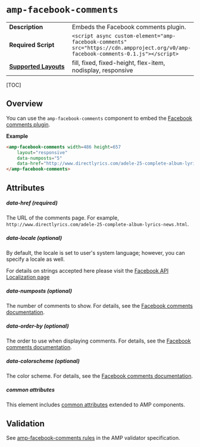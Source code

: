 <!---
Copyright 2015 The AMP HTML Authors. All Rights Reserved.

Licensed under the Apache License, Version 2.0 (the "License");
you may not use this file except in compliance with the License.
You may obtain a copy of the License at

      http://www.apache.org/licenses/LICENSE-2.0

Unless required by applicable law or agreed to in writing, software
distributed under the License is distributed on an "AS-IS" BASIS,
WITHOUT WARRANTIES OR CONDITIONS OF ANY KIND, either express or implied.
See the License for the specific language governing permissions and
limitations under the License.
-->

# <a name="amp-facebook-comments"></a> `amp-facebook-comments`

<table>
  <tr>
    <td width="40%"><strong>Description</strong></td>
    <td>Embeds the Facebook comments plugin.</td>
  </tr>
  <tr>
    <td width="40%"><strong>Required Script</strong></td>
    <td><code>&lt;script async custom-element="amp-facebook-comments" src="https://cdn.ampproject.org/v0/amp-facebook-comments-0.1.js">&lt;/script></code></td>
  </tr>
  <tr>
    <td class="col-fourty"><strong><a href="https://www.ampproject.org/docs/guides/responsive/control_layout.html">Supported Layouts</a></strong></td>
    <td>fill, fixed, fixed-height, flex-item, nodisplay, responsive</td>
  </tr>
</table>

[TOC]

## Overview

You can use the `amp-facebook-comments` component to embed the [Facebook comments plugin](https://developers.facebook.com/docs/plugins/comments).

**Example**

```html
<amp-facebook-comments width=486 height=657
    layout="responsive"
    data-numposts="5"
    data-href="http://www.directlyrics.com/adele-25-complete-album-lyrics-news.html">
</amp-facebook-comments>
```
## Attributes

##### data-href (required)

The URL of the comments page. For example, `http://www.directlyrics.com/adele-25-complete-album-lyrics-news.html`.

##### data-locale (optional)

By default, the locale is set to user's system language; however, you can specify a locale as well.

For details on strings accepted here please visit the [Facebook API Localization page](https://developers.facebook.com/docs/internationalization)

##### data-numposts (optional)

The number of comments to show.  For details, see the [Facebook comments documentation](https://developers.facebook.com/docs/plugins/comments).

##### data-order-by (optional)

The order to use when displaying comments. For details, see the [Facebook comments documentation](https://developers.facebook.com/docs/plugins/comments).

##### data-colorscheme (optional)

The color scheme. For details, see the [Facebook comments documentation](https://developers.facebook.com/docs/plugins/comments).

##### common attributes

This element includes [common attributes](https://www.ampproject.org/docs/reference/common_attributes) extended to AMP components.

## Validation

See [amp-facebook-comments rules](https://github.com/ampproject/amphtml/blob/master/extensions/amp-facebook-comments/validator-amp-facebook-comments.protoascii) in the AMP validator specification.
